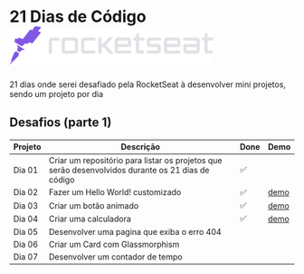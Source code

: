 # 21 Dias de Código <a href="https://www.rocketseat.com.br/"> <img src="https://github.com/william-esteves/21days-RocketSeat/blob/main/rocketseat.svg"></a>

21 dias onde serei desafiado pela RocketSeat à desenvolver mini projetos, sendo um projeto por dia


## Desafios (parte 1)

| Projeto | Descrição | Done | Demo |
| --- | --- | --- | --- |
| Dia 01  | Criar um repositório para listar os projetos que serão desenvolvidos durante os 21 dias de código | :white_check_mark:| 
| Dia 02  | Fazer um Hello World! customizado | :white_check_mark:| [demo](https://21days-rocket-seat-ho0ggcubt-william-esteves.vercel.app/) |
| Dia 03  | Criar um botão animado | :white_check_mark:| [demo](https://21days-rocket-seat-day003.vercel.app/) |
| Dia 04  | Criar uma calculadora | :white_check_mark: | [demo](https://21days-rocketseat-day04-calculator.vercel.app/) |
| Dia 05  | Desenvolver uma pagina que exiba o erro 404 |
| Dia 06  | Criar um Card com Glassmorphism |
| Dia 07  | Desenvolver um contador de tempo |




